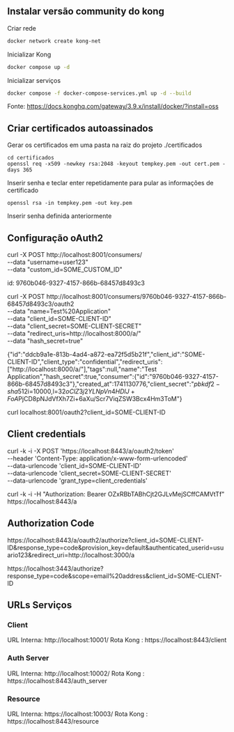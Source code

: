 ## Instalar versão community do kong

Criar rede

```sh
docker network create kong-net
```

Inicializar Kong

```sh
docker compose up -d
```

Inicializar serviços

```sh
docker compose -f docker-compose-services.yml up -d --build
```

Fonte: https://docs.konghq.com/gateway/3.9.x/install/docker/?install=oss

## Criar certificados autoassinados

Gerar os certificados em uma pasta na raiz do projeto ./certificados

```shell
cd certificados
openssl req -x509 -newkey rsa:2048 -keyout tempkey.pem -out cert.pem -days 365
```

Inserir senha e teclar enter repetidamente para pular as informações de certificado

```shell
openssl rsa -in tempkey.pem -out key.pem
```

Inserir senha definida anteriormente

## Configuração oAuth2

curl -X POST http://localhost:8001/consumers/ \
 --data "username=user123" \
 --data "custom_id=SOME_CUSTOM_ID"

id: 9760b046-9327-4157-866b-68457d8493c3

curl -X POST http://localhost:8001/consumers/9760b046-9327-4157-866b-68457d8493c3/oauth2 \
  --data "name=Test%20Application" \
  --data "client_id=SOME-CLIENT-ID" \
  --data "client_secret=SOME-CLIENT-SECRET" \
  --data "redirect_uris=http://localhost:8000/a/" \
  --data "hash_secret=true"

{"id":"ddcb9a1e-813b-4ad4-a872-ea72f5d5b21f","client_id":"SOME-CLIENT-ID","client_type":"confidential","redirect_uris":["http://localhost:8000/a/"],"tags":null,"name":"Test Application","hash_secret":true,"consumer":{"id":"9760b046-9327-4157-866b-68457d8493c3"},"created_at":1741130776,"client_secret":"$pbkdf2-sha512$i=10000,l=32$oClZ3j2YLNpVn4HDlJ+FoA$PjCD8pNJdVfXh7Zi+6aXu/Scr7ViqZSW3Bcx4Hm3ToM"}

curl localhost:8001/oauth2?client_id=SOME-CLIENT-ID

## Client credentials

curl -k -i -X POST 'https://localhost:8443/a/oauth2/token' \
    --header 'Content-Type: application/x-www-form-urlencoded' \
    --data-urlencode 'client_id=SOME-CLIENT-ID' \
    --data-urlencode 'client_secret=SOME-CLIENT-SECRET' \
    --data-urlencode 'grant_type=client_credentials'

curl -k -i -H "Authorization: Bearer OZxRBbTABhCjt2GJLvMejSCffCAMVtTf" https://localhost:8443/a

## Authorization Code

https://localhost:8443/a/oauth2/authorize?client_id=SOME-CLIENT-ID&response_type=code&provision_key=default&authenticated_userid=usuario123&redirect_uri=http://localhost:3000/a

https://localhost:3443/authorize?response_type=code&scope=email%20address&client_id=SOME-CLIENT-ID

## URLs Serviços

### Client

URL Interna: http://localhost:10001/
Rota Kong  : https://localhost:8443/client

### Auth Server

URL Interna: http://localhost:10002/
Rota Kong  : https://localhost:8443/auth_server

### Resource

URL Interna: https://localhost:10003/
Rota Kong  : https://localhost:8443/resource
